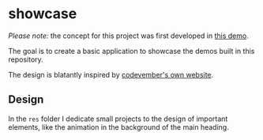 # showcase

_Please note:_ the concept for this project was first developed in [this demo](https://codepen.io/borntofrappe/full/NELLxG/).

The goal is to create a basic application to showcase the demos built in this repository.

The design is blatantly inspired by [codevember's own website](http://codevember.xyz/).

## Design

In the `res` folder I dedicate small projects to the design of important elements, like the animation in the background of the main heading.
